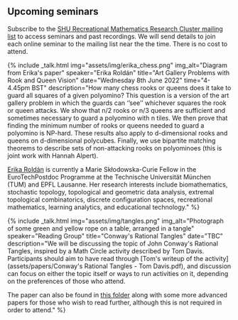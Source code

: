 ## Upcoming seminars

Subscribe to the [SHU Recreational Mathematics Research Cluster mailing list](https://www.google.com/url?q=https%3A%2F%2Fwww.jiscmail.ac.uk%2FSHU-RMRC&sa=D&sntz=1&usg=AFQjCNENE6mx8ZdEZVSckovetPHsqedVoA) to access seminars and past recordings. We will send details to join each online seminar to the mailing list near the the time. There is no cost to attend.

<div class='talks'>

{% include _talk.html
    img="assets/img/erika_chess.png"
    img_alt="Diagram from Erika's paper"
    speaker="Erika Rold&aacute;n"
    title="Art Gallery Problems with Rook and Queen Vision"
    date="Wednesday 8th June 2022"
    time="4-4.45pm BST"
    description="How many chess rooks or queens does it take to guard all squares of a given polyomino? This question is a version of the art gallery problem in which the guards can ‘’see’’ whichever squares the rook or queen attacks. We show that n/2 rooks or n/3 queens are sufficient and sometimes necessary to guard a polyomino with n tiles. We then prove that finding the minimum number of rooks or queens needed to guard a polyomino is NP-hard. These results also apply to d-dimensional rooks and queens on d-dimensional polycubes. Finally, we use bipartite matching theorems to describe sets of non-attacking rooks on polyominoes (this is joint work with Hannah Alpert).

[Erika Rold&aacute;n](www.erikaroldan.net) is currently a Marie Sk&#322;odowska-Curie Fellow in the EuroTechPostdoc Programme at the Technische Universit&auml;t M&uuml;nchen (TUM) and EPFL Lausanne. Her research interests include biomathematics, stochastic topology, topological and geometric data analysis, extremal topological combinatorics, discrete configuration spaces, recreational mathematics, learning analytics, and educational technology."
%}

{% include _talk.html
    img="assets/img/tangles.png"
    img_alt="Photograph of some green and yellow rope on a table, arranged in a tangle"
    speaker="Reading Group"
    title="Conway's Rational Tangles"
    date="TBC"
    description="We will be discussing the topic of John Conway's Rational Tangles, inspired by a Math Circle activity described by Tom Davis. Participants should aim to have read through [Tom's writeup of the activity](assets/papers/Conway's Rational Tangles - Tom Davis.pdf), and discussion can focus on either the topic itself or ways to run activities on it, depending on the preferences of those who attend.

The paper can also be found in [this folder](https://www.dropbox.com/sh/jlv2oz2dfm0a9sv/AACL4a7sz8f2QdQo7OuBTeLUa?dl=0) along with some more advanced papers for those who wish to read further, although this is not required in order to attend."
%}


</div>
